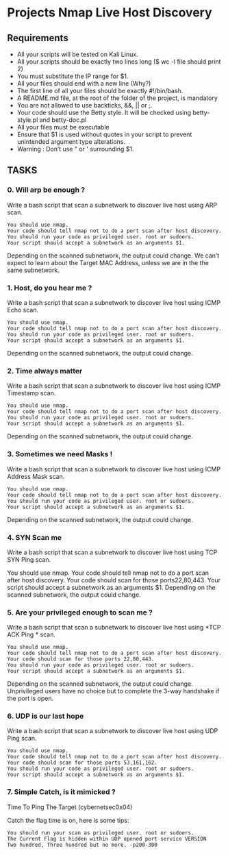 # Projects Nmap Live Host Discovery

## Requirements

- All your scripts will be tested on Kali Linux.
- All your scripts should be exactly two lines long ($ wc -l file should print 2)
- You must substitute the IP range for $1.
- All your files should end with a new line (Why?)
- The first line of all your files should be exactly #!/bin/bash.
- A README.md file, at the root of the folder of the project, is mandatory
- You are not allowed to use backticks, &&, || or ;.
- Your code should use the Betty style. It will be checked using betty-style.pl and betty-doc.pl
- All your files must be executable
- Ensure that $1 is used without quotes in your script to prevent unintended argument type alterations.
- Warning : Don’t use " or ' surrounding $1.

## TASKS

### 0. Will arp be enough ?

Write a bash script that scan a subnetwork to discover live host using ARP scan.

    You should use nmap.
    Your code should tell nmap not to do a port scan after host discovery.
    You should run your code as privileged user. root or sudoers.
    Your script should accept a subnetwork as an arguments $1.

Depending on the scanned subnetwork, the output could change.
We can’t expect to learn about the Target MAC Address, unless we are in the the same subnetwork.

### 1. Host, do you hear me ?

Write a bash script that scan a subnetwork to discover live host using ICMP Echo scan.

    You should use nmap.
    Your code should tell nmap not to do a port scan after host discovery.
    You should run your code as privileged user. root or sudoers.
    Your script should accept a subnetwork as an arguments $1.

Depending on the scanned subnetwork, the output could change.

### 2. Time always matter

Write a bash script that scan a subnetwork to discover live host using ICMP Timestamp scan.

    You should use nmap.
    Your code should tell nmap not to do a port scan after host discovery.
    You should run your code as privileged user. root or sudoers.
    Your script should accept a subnetwork as an arguments $1.

Depending on the scanned subnetwork, the output could change.

### 3. Sometimes we need Masks !

Write a bash script that scan a subnetwork to discover live host using ICMP Address Mask scan.

    You should use nmap.
    Your code should tell nmap not to do a port scan after host discovery.
    You should run your code as privileged user. root or sudoers.
    Your script should accept a subnetwork as an arguments $1.

Depending on the scanned subnetwork, the output could change.

### 4. SYN Scan me

Write a bash script that scan a subnetwork to discover live host using TCP SYN Ping scan.

You should use nmap.
Your code should tell nmap not to do a port scan after host discovery.
Your code should scan for those ports22,80,443.
Your script should accept a subnetwork as an arguments $1.
Depending on the scanned subnetwork, the output could change.

### 5. Are your privileged enough to scan me ?

Write a bash script that scan a subnetwork to discover live host using *TCP ACK Ping * scan.

    You should use nmap.
    Your code should tell nmap not to do a port scan after host discovery.
    Your code should scan for those ports 22,80,443.
    You should run your code as privileged user. root or sudoers.
    Your script should accept a subnetwork as an arguments $1.

Depending on the scanned subnetwork, the output could change. Unprivileged users have no choice but to complete the 3-way handshake if the port is open.

### 6. UDP is our last hope

Write a bash script that scan a subnetwork to discover live host using UDP Ping scan.

    You should use nmap.
    Your code should tell nmap not to do a port scan after host discovery.
    Your code should scan for those ports 53,161,162.
    You should run your code as privileged user. root or sudoers.
    Your script should accept a subnetwork as an arguments $1.

### 7. Simple Catch, is it mimicked ?

Time To Ping The Target (cybernetsec0x04)

Catch the flag time is on, here is some tips:

    You should run your scan as privileged user. root or sudoers.
    The Current Flag is hidden within UDP opened port service VERSION
    Two hundred, Three hundred but no more. -p200-300
